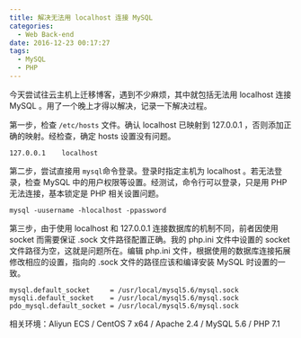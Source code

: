 ```yaml
---
title: 解决无法用 localhost 连接 MySQL
categories:
  - Web Back-end
date: 2016-12-23 00:17:27
tags:
  - MySQL
  - PHP
---
```


今天尝试往云主机上迁移博客，遇到不少麻烦，其中就包括无法用 localhost 连接 MySQL 。用了一个晚上才得以解决，记录一下解决过程。

第一步，检查 `/etc/hosts` 文件。确认 localhost 已映射到 127.0.0.1 ，否则添加正确的映射。经检查，确定 hosts 设置没有问题。

<!-- more -->

```
127.0.0.1    localhost
```

第二步，尝试直接用 `mysql`命令登录。登录时指定主机为 localhost 。若无法登录，检查 MySQL 中的用户权限等设置。经测试，命令行可以登录，只是用 PHP 无法连接，基本锁定是 PHP 相关设置问题。

```
mysql -uusername -hlocalhost -ppassword
```

第三步，由于使用 localhost 和 127.0.0.1 连接数据库的机制不同，前者因使用 socket 而需要保证 .sock 文件路径配置正确。我的 php.ini 文件中设置的 socket 文件路径为空，这就是问题所在。编辑 php.ini 文件，根据使用的数据库连接拓展修改相应的设置，指向的 .sock 文件的路径应该和编译安装 MySQL 时设置的一致。

```
mysql.default_socket     = /usr/local/mysql5.6/mysql.sock
mysqli.default_socket    = /usr/local/mysql5.6/mysql.sock
pdo_mysql.default_socket = /usr/local/mysql5.6/mysql.sock
```

相关环境：Aliyun ECS / CentOS 7 x64 / Apache 2.4 / MySQL 5.6 / PHP 7.1

 